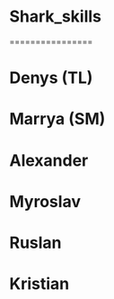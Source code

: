# Shark_skills
================
# Denys (TL)
# Marrya (SM)
# Alexander
# Myroslav
# Ruslan
# Kristian
